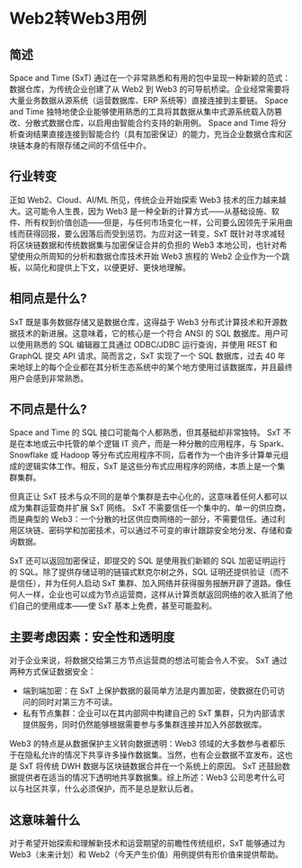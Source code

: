 # Web2转Web3用例

## 简述

Space and Time (SxT) 通过在一个非常熟悉和有用的包中呈现一种新颖的范式：数据仓库，为传统企业创建了从 Web2 到 Web3 的可导航桥梁。企业经常需要将大量业务数据从源系统（运营数据库、ERP 系统等）直接连接到主要链。 Space and Time 独特地使企业能够使用熟悉的工具将其数据从集中式源系统载入防篡改、分散式数据仓库，以启用由智能合约支持的新用例。 Space and Time 将分析查询结果直接连接到智能合约（具有加密保证）的能力，充当企业数据仓库和区块链本身的有限存储之间的不信任中介。

## 行业转变

正如 Web2、Cloud、AI/ML 所见，传统企业开始探索 Web3 技术的压力越来越大。这可能令人生畏，因为 Web3 是一种全新的计算方式——从基础设施、软件、所有权到价值创造——但是，与任何市场变化一样，公司要么因领先于采用曲线而获得回报，要么因落后而受到惩罚。为应对这一转变，SxT 既针对寻求减轻将区块链数据和传统数据集与加密保证合并的负担的 Web3 本地公司，也针对希望使用众所周知的分析和数据仓库技术开始 Web3 旅程的 Web2 企业作为一个跳板，以简化和提供上下文，以便更好、更快地理解。

## 相同点是什么?

SxT 既是事务数据存储又是数据仓库，这得益于 Web3 分布式计算技术和开源数据技术的新进展。这意味着，它的核心是一个符合 ANSI 的 SQL 数据库。用户可以使用熟悉的 SQL 编辑器工具通过 ODBC/JDBC 运行查询，并使用 REST 和 GraphQL 提交 API 请求。简而言之，SxT 实现了一个 SQL 数据库，过去 40 年来地球上的每个企业都在其分析生态系统中的某个地方使用过该数据库，并且最终用户会感到非常熟悉。

## 不同点是什么?

Space and Time 的 SQL 接口可能每个人都熟悉，但其基础却非常独特。 SxT 不是在本地或云中托管的单个逻辑 IT 资产，而是一种分散的应用程序，与 Spark、Snowflake 或 Hadoop 等分布式应用程序不同，后者作为一个由许多计算单元组成的逻辑实体工作。相反，SxT 是这些分布式应用程序的网络，本质上是一个集群集群。

但真正让 SxT 技术与众不同的是单个集群是去中心化的，这意味着任何人都可以成为集群运营商并扩展 SxT 网络。 SxT 不需要信任一个集中的、单一的供应商，而是典型的 Web3：一个分散的社区供应商网络的一部分，不需要信任。通过利用区块链、密码学和加密技术，可以通过不可变的审计跟踪安全地分发、存储和查询数据。

SxT 还可以返回加密保证，即提交的 SQL 是使用我们新颖的 SQL 加密证明运行的 SQL。除了提供存储证明的链锚式默克尔树之外，SQL 证明还提供验证（而不是信任），并为任何人启动 SxT 集群、加入网络并获得服务报酬开辟了道路。像任何人一样，企业也可以成为节点运营商，这样从计算贡献返回网络的收入抵消了他们自己的使用成本——使 SxT 基本上免费，甚至可能盈利。

## 主要考虑因素：安全性和透明度

对于企业来说，将数据交给第三方节点运营商的想法可能会令人不安。 SxT 通过两种方式保证数据安全：

* 端到端加密：在 SxT 上保护数据的最简单方法是内置加密，使数据在仍可访问的同时对第三方不可读。
* 私有节点集群：企业可以在其内部网中构建自己的 SxT 集群，只为内部请求提供服务，同时仍然能够根据需要参与多集群连接并加入外部数据库。

Web3 的特点是从数据保护主义转向数据透明：Web3 领域的大多数参与者都乐于在隐私允许的情况下共享许多操作数据集。当然，也有企业数据不宜发布，这也是 SxT 将传统 DWH 数据与区块链数据合并在一个系统上的原因。 SxT 还鼓励数据提供者在适当的情况下透明地共享数据集。综上所述：Web3 公司思考什么可以与社区共享，什么必须保护，而不是总是默认后者。

## 这意味着什么

对于希望开始探索和理解新技术和运营期望的前瞻性传统组织，SxT 能够通过为 Web3（未来计划）和 Web2（今天产生价值）用例提供有形价值来提供帮助。

